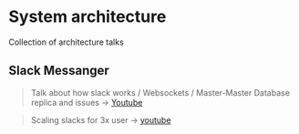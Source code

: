# System architecture

Collection of architecture talks


## Slack Messanger   


> Talk about how slack works / Websockets / Master-Master Database replica and issues ->
> [Youtube](https://www.youtube.com/watch?v=WE9c9AZe-DY&ab_channel=InfoQ)


> Scaling slacks for 3x user  -> [youtube](https://www.youtube.com/watch?v=_M-oHxknfnI&ab_channel=InfoQ)
